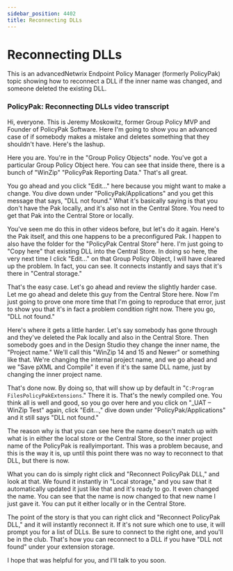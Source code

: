```yaml
---
sidebar_position: 4402
title: Reconnecting DLLs
---
```


# Reconnecting DLLs

This is an advancedNetwrix Endpoint Policy Manager (formerly PolicyPak) topic showing how to reconnect a DLL if the inner name was changed, and someone deleted the existing DLL.

### PolicyPak: Reconnecting DLLs video transcript

Hi, everyone. This is Jeremy Moskowitz, former Group Policy MVP and Founder of PolicyPak Software. Here I'm going to show you an advanced case of if somebody makes a mistake and deletes something that they shouldn't have. Here's the lashup.

Here you are. You're in the "Group Policy Objects" node. You've got a particular Group Policy Object here. You can see that inside there, there is a bunch of "WinZip" "PolicyPak Reporting Data." That's all great.

You go ahead and you click "Edit…" here because you might want to make a change. You dive down under "PolicyPak/Applications" and you get this message that says, "DLL not found." What it's basically saying is that you don't have the Pak locally, and it's also not in the Central Store. You need to get that Pak into the Central Store or locally.

You've seen me do this in other videos before, but let's do it again. Here's the Pak itself, and this one happens to be a preconfigured Pak. I happen to also have the folder for the "PolicyPak Central Store" here. I'm just going to "Copy here" that existing DLL into the Central Store. In doing so here, the very next time I click "Edit…" on that Group Policy Object, I will have cleared up the problem. In fact, you can see. It connects instantly and says that it's there in "Central storage."

That's the easy case. Let's go ahead and review the slightly harder case. Let me go ahead and delete this guy from the Central Store here. Now I'm just going to prove one more time that I'm going to reproduce that error, just to show you that it's in fact a problem condition right now. There you go, "DLL not found."

Here's where it gets a little harder. Let's say somebody has gone through and they've deleted the Pak locally and also in the Central Store. Then somebody goes and in the Design Studio they change the inner name, the "Project name." We'll call this "WinZip 14 and 15 and Newer" or something like that. We're changing the internal project name, and we go ahead and we "Save pXML and Compile" it even if it's the same DLL name, just by changing the inner project name.

That's done now. By doing so, that will show up by default in "`C:Program FilesPolicyPakExtensions`." There it is. That's the newly compiled one. You think all is well and good, so you go over here and you click on "\_UAT – WinZip Test" again, click "Edit…," dive down under "PolicyPak/Applications" and it still says "DLL not found."

The reason why is that you can see here the name doesn't match up with what is in either the local store or the Central Store, so the inner project name of the PolicyPak is reallyimportant. This was a problem because, and this is the way it is, up until this point there was no way to reconnect to that DLL, but there is now.

What you can do is simply right click and "Reconnect PolicyPak DLL," and look at that. We found it instantly in "Local storage," and you saw that it automatically updated it just like that and it's ready to go. It even changed the name. You can see that the name is now changed to that new name I just gave it. You can put it either locally or in the Central Store.

The point of the story is that you can right click and "Reconnect PolicyPak DLL," and it will instantly reconnect it. If it's not sure which one to use, it will prompt you for a list of DLLs. Be sure to connect to the right one, and you'll be in the club. That's how you can reconnect to a DLL if you have "DLL not found" under your extension storage.

I hope that was helpful for you, and I'll talk to you soon.